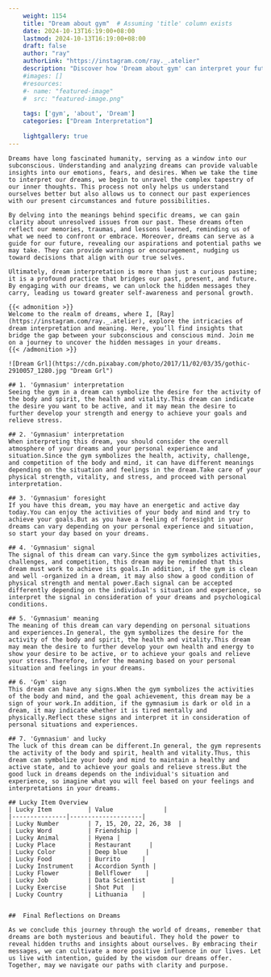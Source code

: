 ```yaml
---
    weight: 1154
    title: "Dream about gym"  # Assuming 'title' column exists
    date: 2024-10-13T16:19:00+08:00
    lastmod: 2024-10-13T16:19:00+08:00
    draft: false
    author: "ray"
    authorLink: "https://instagram.com/ray._.atelier"
    description: "Discover how 'Dream about gym' can interpret your future and uncover its significant meanings in your life."
    #images: []
    #resources:
    #- name: "featured-image"
    #  src: "featured-image.png"
    
    tags: ['gym', 'about', 'Dream']
    categories: ["Dream Interpretation"]
    
    lightgallery: true
---
```

    
    Dreams have long fascinated humanity, serving as a window into our subconscious. Understanding and analyzing dreams can provide valuable insights into our emotions, fears, and desires. When we take the time to interpret our dreams, we begin to unravel the complex tapestry of our inner thoughts. This process not only helps us understand ourselves better but also allows us to connect our past experiences with our present circumstances and future possibilities.
    
    By delving into the meanings behind specific dreams, we can gain clarity about unresolved issues from our past. These dreams often reflect our memories, traumas, and lessons learned, reminding us of what we need to confront or embrace. Moreover, dreams can serve as a guide for our future, revealing our aspirations and potential paths we may take. They can provide warnings or encouragement, nudging us toward decisions that align with our true selves.
    
    Ultimately, dream interpretation is more than just a curious pastime; it is a profound practice that bridges our past, present, and future. By engaging with our dreams, we can unlock the hidden messages they carry, leading us toward greater self-awareness and personal growth.
    
    {{< admonition >}}
    Welcome to the realm of dreams, where I, [Ray](https://instagram.com/ray._.atelier), explore the intricacies of dream interpretation and meaning. Here, you’ll find insights that bridge the gap between your subconscious and conscious mind. Join me on a journey to uncover the hidden messages in your dreams.
    {{< /admonition >}}
    
    ![Dream Grl](https://cdn.pixabay.com/photo/2017/11/02/03/35/gothic-2910057_1280.jpg "Dream Grl")
    
    ## 1. 'Gymnasium' interpretation
    Seeing the gym in a dream can symbolize the desire for the activity of the body and spirit, the health and vitality.This dream can indicate the desire you want to be active, and it may mean the desire to further develop your strength and energy to achieve your goals and relieve stress.
    
    ## 2. 'Gymnasium' interpretation
    When interpreting this dream, you should consider the overall atmosphere of your dreams and your personal experience and situation.Since the gym symbolizes the health, activity, challenge, and competition of the body and mind, it can have different meanings depending on the situation and feelings in the dream.Take care of your physical strength, vitality, and stress, and proceed with personal interpretation.
    
    ## 3. 'Gymnasium' foresight
    If you have this dream, you may have an energetic and active day today.You can enjoy the activities of your body and mind and try to achieve your goals.But as you have a feeling of foresight in your dreams can vary depending on your personal experience and situation, so start your day based on your dreams.
    
    ## 4. 'Gymnasium' signal
    The signal of this dream can vary.Since the gym symbolizes activities, challenges, and competition, this dream may be reminded that this dream must work to achieve its goals.In addition, if the gym is clean and well -organized in a dream, it may also show a good condition of physical strength and mental power.Each signal can be accepted differently depending on the individual's situation and experience, so interpret the signal in consideration of your dreams and psychological conditions.
    
    ## 5. 'Gymnasium' meaning
    The meaning of this dream can vary depending on personal situations and experiences.In general, the gym symbolizes the desire for the activity of the body and spirit, the health and vitality.This dream may mean the desire to further develop your own health and energy to show your desire to be active, or to achieve your goals and relieve your stress.Therefore, infer the meaning based on your personal situation and feelings in your dreams.
    
    ## 6. 'Gym' sign
    This dream can have any signs.When the gym symbolizes the activities of the body and mind, and the goal achievement, this dream may be a sign of your work.In addition, if the gymnasium is dark or old in a dream, it may indicate whether it is tired mentally and physically.Reflect these signs and interpret it in consideration of personal situations and experiences.
    
    ## 7. 'Gymnasium' and lucky
    The luck of this dream can be different.In general, the gym represents the activity of the body and spirit, health and vitality.Thus, this dream can symbolize your body and mind to maintain a healthy and active state, and to achieve your goals and relieve stress.But the good luck in dreams depends on the individual's situation and experience, so imagine what you will feel based on your feelings and interpretations in your dreams.
    
    ## Lucky Item Overview
    | Lucky Item          | Value              |
    |---------------|--------------------|
    | Lucky Number        | 7, 15, 20, 22, 26, 38  |
    | Lucky Word          | Friendship |
    | Lucky Animal        | Hyena |
    | Lucky Place         | Restaurant     |
    | Lucky Color         | Deep blue     |
    | Lucky Food          | Burrito      |
    | Lucky Instrument    | Accordion Synth |
    | Lucky Flower        | Bellflower    |
    | Lucky Job           | Data Scientist       |
    | Lucky Exercise      | Shot Put  |
    | Lucky Country       | Lithuania    |
    
    
    ##  Final Reflections on Dreams
    
    As we conclude this journey through the world of dreams, remember that dreams are both mysterious and beautiful. They hold the power to reveal hidden truths and insights about ourselves. By embracing their messages, we can cultivate a more positive influence in our lives. Let us live with intention, guided by the wisdom our dreams offer. Together, may we navigate our paths with clarity and purpose.
    